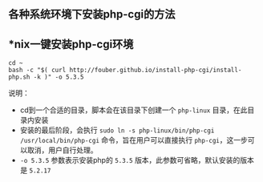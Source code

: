 各种系统环境下安装php-cgi的方法
------------

## \*nix一键安装php-cgi环境

```shell
cd ~
bash -c "$( curl http://fouber.github.io/install-php-cgi/install-php.sh -k )" -o 5.3.5
```

说明：

* cd到一个合适的目录，脚本会在该目录下创建一个 ``php-linux`` 目录，在此目录内安装
* 安装的最后阶段，会执行 ``sudo ln -s php-linux/bin/php-cgi /usr/local/bin/php-cgi`` 命令，旨在用户可以直接执行 ``php-cgi``，这一步可以取消，用户自行处理。 
* ``-o 5.3.5`` 参数表示安装php的 ``5.3.5`` 版本，此参数可省略，默认安装的版本是 ``5.2.17``
